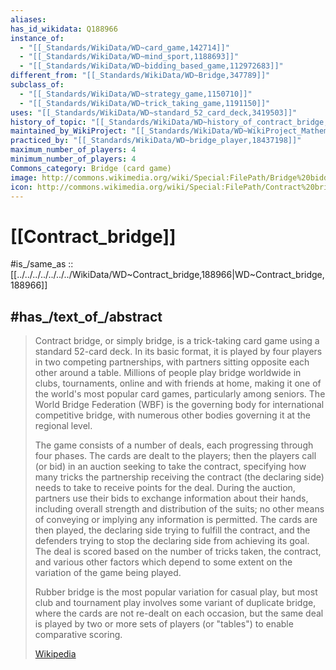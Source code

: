 ```yaml
---
aliases:
has_id_wikidata: Q188966
instance_of:
  - "[[_Standards/WikiData/WD~card_game,142714]]"
  - "[[_Standards/WikiData/WD~mind_sport,1188693]]"
  - "[[_Standards/WikiData/WD~bidding_based_game,112972683]]"
different_from: "[[_Standards/WikiData/WD~Bridge,347789]]"
subclass_of:
  - "[[_Standards/WikiData/WD~strategy_game,1150710]]"
  - "[[_Standards/WikiData/WD~trick_taking_game,1191150]]"
uses: "[[_Standards/WikiData/WD~standard_52_card_deck,3419503]]"
history_of_topic: "[[_Standards/WikiData/WD~history_of_contract_bridge,5867569]]"
maintained_by_WikiProject: "[[_Standards/WikiData/WD~WikiProject_Mathematics,8487137]]"
practiced_by: "[[_Standards/WikiData/WD~bridge_player,18437198]]"
maximum_number_of_players: 4
minimum_number_of_players: 4
Commons_category: Bridge (card game)
image: http://commons.wikimedia.org/wiki/Special:FilePath/Bridge%20bidding%20sequence.jpg
icon: http://commons.wikimedia.org/wiki/Special:FilePath/Contract%20bridge%20pictogram.svg
---
```

# [[Contract_bridge]] 

#is_/same_as :: [[../../../../../../../WikiData/WD~Contract_bridge,188966|WD~Contract_bridge,188966]] 

## #has_/text_of_/abstract 

> Contract bridge, or simply bridge, is a trick-taking card game using a standard 52-card deck. In its basic format, it is played by four players in two competing partnerships, with partners sitting opposite each other around a table. Millions of people play bridge worldwide in clubs, tournaments, online and with friends at home, making it one of the world's most popular card games, particularly among seniors. The World Bridge Federation (WBF) is the governing body for international competitive bridge, with numerous other bodies governing it at the regional level.
>
> The game consists of a number of deals, each progressing through four phases. The cards are dealt to the players; then the players call (or bid) in an auction seeking to take the contract, specifying how many tricks the partnership receiving the contract (the declaring side) needs to take to receive points for the deal. During the auction, partners use their bids to exchange information about their hands, including overall strength and distribution of the suits; no other means of conveying or implying any information is permitted. The cards are then played, the declaring side trying to fulfill the contract, and the defenders trying to stop the declaring side from achieving its goal. The deal is scored based on the number of tricks taken, the contract, and various other factors which depend to some extent on the variation of the game being played.
>
> Rubber bridge is the most popular variation for casual play, but most club and tournament play involves some variant of duplicate bridge, where the cards are not re-dealt on each occasion, but the same deal is played by two or more sets of players (or "tables") to enable comparative scoring.
>
> [Wikipedia](https://en.wikipedia.org/wiki/Contract%20bridge) 

